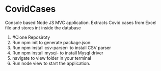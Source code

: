 # CovidCases
Console based Node JS MVC application. 
Extracts Covid cases from Excel file and stores int inside the database


1.  #Clone Reposiroty
2. Run npm init to generate package.json
3. Run npm install csv-parser- to install CSV parser
4. Run npm install mysql- to install Mysql driver
5. navigate to view folder in your terminal
6. Run node view to start the application. 
